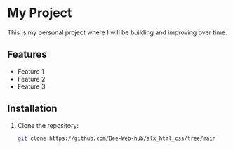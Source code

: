 
# My Project

This is my personal project where I will be building and improving over time.

## Features
- Feature 1
- Feature 2
- Feature 3

## Installation
1. Clone the repository:
   ```bash
   git clone https://github.com/Bee-Web-hub/alx_html_css/tree/main
